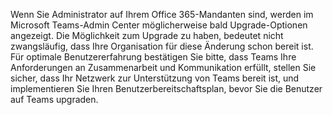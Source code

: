 Wenn Sie Administrator auf Ihrem Office 365-Mandanten sind, werden im Microsoft Teams-Admin Center möglicherweise bald Upgrade-Optionen angezeigt. Die Möglichkeit zum Upgrade zu haben, bedeutet nicht zwangsläufig, dass Ihre Organisation für diese Änderung schon bereit ist. Für optimale Benutzererfahrung bestätigen Sie bitte, dass Teams Ihre Anforderungen an Zusammenarbeit und Kommunikation erfüllt, stellen Sie sicher, dass Ihr Netzwerk zur Unterstützung von Teams bereit ist, und implementieren Sie Ihren Benutzerbereitschaftsplan, bevor Sie die Benutzer auf Teams upgraden.
